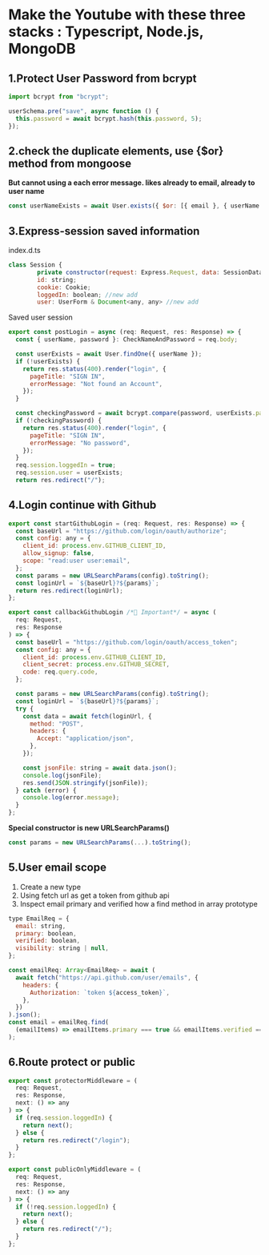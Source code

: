 # Make the Youtube with these three stacks : Typescript, Node.js, MongoDB

## 1.Protect User Password from bcrypt

```javascript
import bcrypt from "bcrypt";

userSchema.pre("save", async function () {
  this.password = await bcrypt.hash(this.password, 5);
});
```

## 2.check the duplicate elements, use {$or} method from mongoose

**But cannot using a each error message.
likes already to email, already to user name**

```javascript
const userNameExists = await User.exists({ $or: [{ email }, { userName }] });
```

## 3.Express-session saved information

index.d.ts

```javascript
class Session {
        private constructor(request: Express.Request, data: SessionData);
        id: string;
        cookie: Cookie;
        loggedIn: boolean; //new add
        user: UserForm & Document<any, any> //new add
```

Saved user session

```javascript
export const postLogin = async (req: Request, res: Response) => {
  const { userName, password }: CheckNameAndPassword = req.body;

  const userExists = await User.findOne({ userName });
  if (!userExists) {
    return res.status(400).render("login", {
      pageTitle: "SIGN IN",
      errorMessage: "Not found an Account",
    });
  }

  const checkingPassword = await bcrypt.compare(password, userExists.password);
  if (!checkingPassword) {
    return res.status(400).render("login", {
      pageTitle: "SIGN IN",
      errorMessage: "No password",
    });
  }
  req.session.loggedIn = true;
  req.session.user = userExists;
  return res.redirect("/");
```

## 4.Login continue with Github

```javascript
export const startGithubLogin = (req: Request, res: Response) => {
  const baseUrl = "https://github.com/login/oauth/authorize";
  const config: any = {
    client_id: process.env.GITHUB_CLIENT_ID,
    allow_signup: false,
    scope: "read:user user:email",
  };
  const params = new URLSearchParams(config).toString();
  const loginUrl = `${baseUrl}?${params}`;
  return res.redirect(loginUrl);
};

export const callbackGithubLogin /*🌟 Important*/ = async (
  req: Request,
  res: Response
) => {
  const baseUrl = "https://github.com/login/oauth/access_token";
  const config: any = {
    client_id: process.env.GITHUB_CLIENT_ID,
    client_secret: process.env.GITHUB_SECRET,
    code: req.query.code,
  };

  const params = new URLSearchParams(config).toString();
  const loginUrl = `${baseUrl}?${params}`;
  try {
    const data = await fetch(loginUrl, {
      method: "POST",
      headers: {
        Accept: "application/json",
      },
    });

    const jsonFile: string = await data.json();
    console.log(jsonFile);
    res.send(JSON.stringify(jsonFile));
  } catch (error) {
    console.log(error.message);
  }
};
```

**Special constructor is new URLSearchParams()**

```javascript
const params = new URLSearchParams(...).toString();
```

## 5.User email scope

1. Create a new type
2. Using fetch url as get a token from github api
3. Inspect email primary and verified how a find method in array prototype

```javascript
type EmailReq = {
  email: string,
  primary: boolean,
  verified: boolean,
  visibility: string | null,
};

const emailReq: Array<EmailReq> = await (
  await fetch("https://api.github.com/user/emails", {
    headers: {
      Authorization: `token ${access_token}`,
    },
  })
).json();
const email = emailReq.find(
  (emailItems) => emailItems.primary === true && emailItems.verified === true
);
```

## 6.Route protect or public

```javascript
export const protectorMiddleware = (
  req: Request,
  res: Response,
  next: () => any
) => {
  if (req.session.loggedIn) {
    return next();
  } else {
    return res.redirect("/login");
  }
};

export const publicOnlyMiddleware = (
  req: Request,
  res: Response,
  next: () => any
) => {
  if (!req.session.loggedIn) {
    return next();
  } else {
    return res.redirect("/");
  }
};
```
